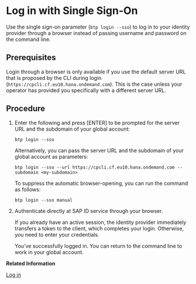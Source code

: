 <!-- loiob2a56a8a222940089fd2704a9c26140d -->

# Log in with Single Sign-On

Use the single sign-on parameter \(`btp login --sso`\) to log in to your identity provider through a browser instead of passing username and password on the command line.



<a name="loiob2a56a8a222940089fd2704a9c26140d__prereq_av4_s5p_xnb"/>

## Prerequisites

Login through a browser is only available if you use the default server URL that is proposed by the CLI during login \(`https://cpcli.cf.eu10.hana.ondemand.com`\). This is the case unless your operator has provided you specifically with a different server URL.



## Procedure

1.  Enter the following and press [ENTER\] to be prompted for the server URL and the subdomain of your global account:

    ```
    btp login --sso
    ```

    Alternatively, you can pass the server URL and the subdomain of your global account as parameters:

    ```
    btp login --sso --url https://cpcli.cf.eu10.hana.ondemand.com --subdomain <my-subdomain>
    ```

    To suppress the automatic browser-opening, you can run the command as follows:

    ```
    btp login --sso manual
    ```

2.  Authenticate directly at SAP ID service through your browser.

    If you already have an active session, the identity provider immediately transfers a token to the client, which completes your login. Otherwise, you need to enter your credentials.

    You’ve successfully logged in. You can return to the command line to work in your global account.


**Related Information**  


[Log in](log-in-e241b30.md "Log in with the btp CLI is on global account level.")

